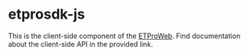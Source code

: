 # etprosdk-js

This is the client-side component of the [ETProWeb](https://github.com/reading-analytics-group/ETProWeb). Find documentation about the client-side API in the provided link.